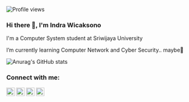 ![Profile views](https://gpvc.arturio.dev/wicaksonoindra)
### Hi there 👋, I'm Indra Wicaksono
I'm a Computer System student at Sriwijaya University

I’m currently learning Computer Network and Cyber Security.. maybe🤣

![Anurag's GitHub stats](https://github-readme-stats.vercel.app/api?username=wicaksonoindra&show_icons=true&theme=radical)


### Connect with me:

[<img src='https://cdn.jsdelivr.net/npm/simple-icons@3.0.1/icons/github.svg' alt='github' width="22px">](https://github.com/wicaksonoindra)  [<img src='https://cdn.jsdelivr.net/npm/simple-icons@3.0.1/icons/linkedin.svg' alt='linkedin' width="22px">](https://www.linkedin.com/in/wicaksonoindra/)  [<img src='https://cdn.jsdelivr.net/npm/simple-icons@3.0.1/icons/instagram.svg' alt='instagram' width="22px">](https://www.instagram.com/indraw___/)  [<img src='https://cdn.jsdelivr.net/npm/simple-icons@3.0.1/icons/icloud.svg' alt='website' width="22px">](wicaksonoindra.github.io)  
